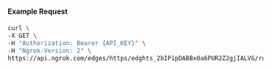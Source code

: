 <!-- Code generated for API Clients. DO NOT EDIT. -->

#### Example Request

```bash
curl \
-X GET \
-H "Authorization: Bearer {API_KEY}" \
-H "Ngrok-Version: 2" \
https://api.ngrok.com/edges/https/edghts_2bIPipDABBx0a6PUR2Z2gjIALVG/routes/edghtsrt_2bIPirnA7kUJ9SoWKDuczxbTcVj/request_headers
```
